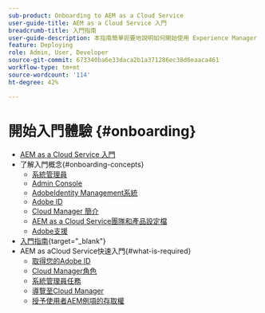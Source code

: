 ```yaml
---
sub-product: Onboarding to AEM as a Cloud Service
user-guide-title: AEM as a Cloud Service 入門
breadcrumb-title: 入門指南
user-guide-description: 本指南簡單扼要地說明如何開始使用 Experience Manager as a Cloud Service，包括如何取得存取權限和重要的資料保護資訊。
feature: Deploying
role: Admin, User, Developer
source-git-commit: 673340ba6e33daca2b1a371286ec38d6eaaca461
workflow-type: tm+mt
source-wordcount: '114'
ht-degree: 42%

---
```



# 開始入門體驗 {#onboarding}

+ [AEM as a Cloud Service 入門](/help/onboarding/home.md)
+ 了解入門概念{#onboarding-concepts}
   + [系統管理員](/help/onboarding/learn-concepts/system-administrator.md)
   + [Admin Console](/help/onboarding/learn-concepts/admin-console.md)
   + [AdobeIdentity Management系統](/help/onboarding/learn-concepts/ims.md)
   + [Adobe ID](/help/onboarding/learn-concepts/adobe-id.md)
   + [Cloud Manager 簡介](/help/onboarding/learn-concepts/cloud-manager-introduction.md)
   + [AEM as a Cloud Service團隊和產品設定檔](/help/onboarding/learn-concepts/aem-cs-team-product-profiles.md)
   + [Adobe支援](/help/onboarding/learn-concepts/onboarding-help-resources.md)
+ [入門指南](https://experienceleague.adobe.com/docs/experience-manager-cloud-service/journey-onboarding/home.html){target="_blank"}
+ AEM as aCloud Service快速入門{#what-is-required}
   + [取得您的Adobe ID](what-is-required/get-your-adobe-id.md)
   + [Cloud Manager角色](what-is-required/user-roles-permissions.md)
   + [系統管理員任務](what-is-required/add-users-assign-cm-roles.md)
   + [導覽至Cloud Manager](what-is-required/navigate-to-cloud-manager.md)
   + [授予使用者AEM例項的存取權](/help/onboarding/what-is-required/accessing-aem-instance.md)
